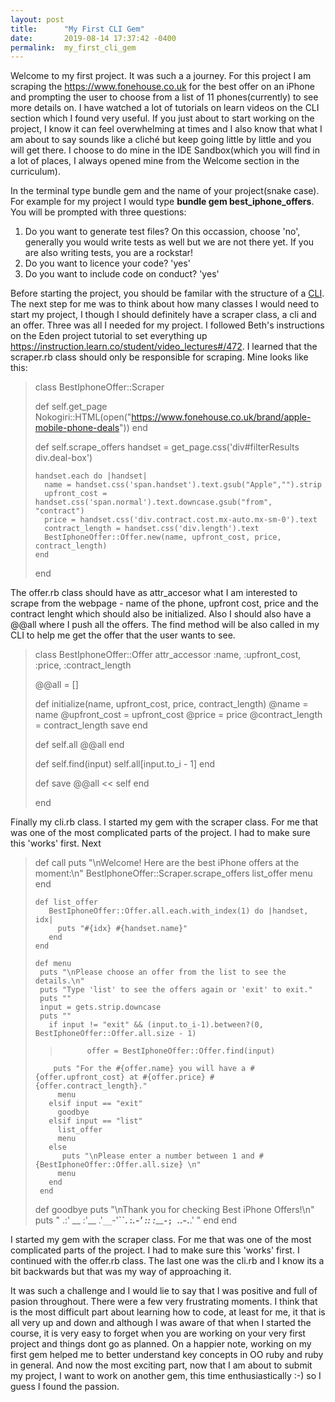 ```yaml
---
layout: post
title:      "My First CLI Gem"
date:       2019-08-14 17:37:42 -0400
permalink:  my_first_cli_gem
---
```



Welcome to my first project. It was such a a journey. For this project I am scraping the https://www.fonehouse.co.uk for the best offer on an iPhone and prompting the user to choose from a list of 11 phones(currently) to see more details on. I have watched a lot of tutorials on learn videos on the CLI section which I found very useful. If you just about to start working on the project, I know it can feel overwhelming at times and I also know that what I am about to say sounds like a cliché but keep going little by little and you will get there. I choose to do mine in the IDE Sandbox(which you will find in a lot of places, I always opened mine from the Welcome section in the curriculum).

In the terminal type bundle gem and the name of your project(snake case). For example for my project I would type **bundle gem best_iphone_offers**. You will be prompted with three questions: 
1. Do you want to generate test files? On this occassion, choose 'no',  generally you would write tests as well but we are not there yet. If you are also writing tests, you are a rockstar!
2. Do you want to licence your code? 'yes'
3. Do you want to include code on conduct? 'yes'

Before starting the project, you should be familar with the structure of a [CLI](https://learn.co/tracks/full-stack-web-development-v5/intro-to-ruby-development/command-line-applications/cli-applications-in-ruby). The next step for me was to think about how many classes I would need to start my project, I though I should definitely have a scraper class, a cli and an offer. Three was all I needed for my project. I followed Beth's instructions on the Eden project tutorial to set everything up https://instruction.learn.co/student/video_lectures#/472. I learned that the scraper.rb class should only be responsible for scraping. Mine looks like this:

> class BestIphoneOffer::Scraper 
>   
>   def self.get_page
>     Nokogiri::HTML(open("https://www.fonehouse.co.uk/brand/apple-mobile-phone-deals"))
>   end
>   
>   def self.scrape_offers
>     handset = get_page.css('div#filterResults div.deal-box')
>     
>     handset.each do |handset|
>       name = handset.css('span.handset').text.gsub("Apple","").strip
>       upfront_cost = handset.css('span.normal').text.downcase.gsub("from", "contract")
>       price = handset.css('div.contract.cost.mx-auto.mx-sm-0').text
>       contract_length = handset.css('div.length').text
>       BestIphoneOffer::Offer.new(name, upfront_cost, price, contract_length)
>     end
>     
>   end
> 

The offer.rb class should have as attr_accesor what I am interested to scrape from the webpage - name of the phone, upfront cost, price and the contract lenght which should also be initialized. Also I should also have a @@all where I push all the offers. The find method will be also called in my CLI to help me get the offer that the user wants to see. 

> class BestIphoneOffer::Offer 
>   attr_accessor :name, :upfront_cost, :price, :contract_length
>   
>   @@all = []
>   
>   def initialize(name, upfront_cost, price, contract_length)
>     @name = name
>     @upfront_cost = upfront_cost
>     @price = price
>     @contract_length = contract_length
>     save
>   end
>   
>   def self.all
>     @@all
>   end
>   
>   def self.find(input)
>     self.all[input.to_i - 1]
>   end
>   
>   def save
>     @@all << self
>   end
>   
> end

 
Finally my cli.rb class. I started my gem with the scraper class. For me that was one of the most complicated parts of the project. I had to make sure this 'works' first. Next 

> def call
> 	    puts "\nWelcome! Here are the best iPhone offers at the moment:\n"
> 	    BestIphoneOffer::Scraper.scrape_offers
>       list_offer
>       menu
> 	  end 
> 
>     def list_offer
> 	     BestIphoneOffer::Offer.all.each.with_index(1) do |handset, idx|
> 	       puts "#{idx} #{handset.name}"
> 	     end
> 	  end
> 	 
> 	  def menu
> 	   puts "\nPlease choose an offer from the list to see the details.\n"
> 	   puts "Type 'list' to see the offers again or 'exit' to exit."
> 	   puts ""
> 	   input = gets.strip.downcase
> 	   puts ""
> 	     if input != "exit" && (input.to_i-1).between?(0, BestIphoneOffer::Offer.all.size - 1)
> > 	      offer = BestIphoneOffer::Offer.find(input)
> 	      puts "For the #{offer.name} you will have a #{offer.upfront_cost} at #{offer.price} #{offer.contract_length}." 
> 	       menu
> 	     elsif input == "exit"
> 	       goodbye
> 	     elsif input == "list"
> 	       list_offer
> 	       menu
> 	     else
> 	        puts "\nPlease enter a number between 1 and #{BestIphoneOffer::Offer.all.size} \n"
> 	       menu
> 	     end
> 	   end 
> 	  
> 	 def goodbye
> 	  puts "\nThank you for checking Best iPhone Offers!\n"
> 	  puts "
>              .:'
>       __ :'__
>    .'`__`-'__``.
>   :__________.-'
>   :_________:
>    :_________`-;
>     `.__.-.__.'
>     "
> 	 end
> 	end 

I started my gem with the scraper class. For me that was one of the most complicated parts of the project. I had to make sure this 'works' first. I continued with the offer.rb class. The last one was the cli.rb and I know its a bit backwards but that was my way of approaching it. 

It was such a challenge and I would lie to say that I was positive and full of pasion throughout. There were a few very frustrating moments. I think that is the most difficult part about learning how to code, at least for me, it that is all very up and down and although I was aware of that when I started the course, it is very easy to forget when you are working on your very first project and things dont go as planned. On a happier note, working on my first gem helped me to better understand key concepts in OO ruby and ruby in general. And now the most exciting part, now that I am about to submit my project, I want to work on another gem, this time enthusiastically :-) so I guess I found the passion.


